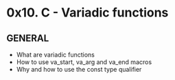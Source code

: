 # 0x10. C - Variadic functions

## GENERAL
- What are variadic functions
- How to use va_start, va_arg and va_end macros
- Why and how to use the const type qualifier
